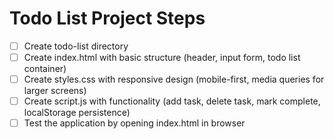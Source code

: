 # Todo List Project Steps

- [ ] Create todo-list directory
- [ ] Create index.html with basic structure (header, input form, todo list container)
- [ ] Create styles.css with responsive design (mobile-first, media queries for larger screens)
- [ ] Create script.js with functionality (add task, delete task, mark complete, localStorage persistence)
- [ ] Test the application by opening index.html in browser